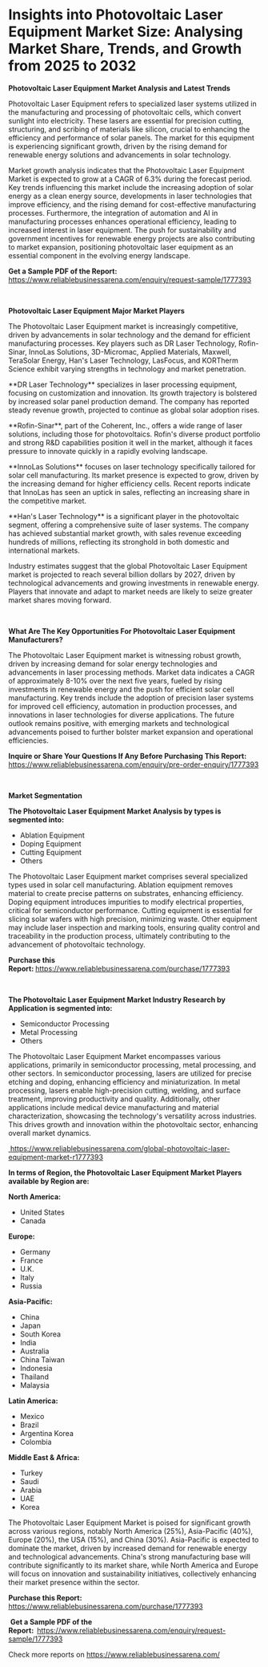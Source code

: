 <p><h1>Insights into Photovoltaic Laser Equipment Market Size: Analysing Market Share, Trends, and Growth from 2025 to 2032</h1></p><p><strong>Photovoltaic Laser Equipment Market Analysis and Latest Trends</strong></p>
<p><p>Photovoltaic Laser Equipment refers to specialized laser systems utilized in the manufacturing and processing of photovoltaic cells, which convert sunlight into electricity. These lasers are essential for precision cutting, structuring, and scribing of materials like silicon, crucial to enhancing the efficiency and performance of solar panels. The market for this equipment is experiencing significant growth, driven by the rising demand for renewable energy solutions and advancements in solar technology.</p><p>Market growth analysis indicates that the Photovoltaic Laser Equipment Market is expected to grow at a CAGR of 6.3% during the forecast period. Key trends influencing this market include the increasing adoption of solar energy as a clean energy source, developments in laser technologies that improve efficiency, and the rising demand for cost-effective manufacturing processes. Furthermore, the integration of automation and AI in manufacturing processes enhances operational efficiency, leading to increased interest in laser equipment. The push for sustainability and government incentives for renewable energy projects are also contributing to market expansion, positioning photovoltaic laser equipment as an essential component in the evolving energy landscape.</p></p>
<p><strong>Get a Sample PDF of the Report:&nbsp;</strong> <a href="https://www.reliablebusinessarena.com/enquiry/request-sample/1777393?utm_campaign=2988&utm_medium=2&utm_source=Github&utm_content=ia&utm_term=12042025&utm_id=photovoltaic-laser-equipment">https://www.reliablebusinessarena.com/enquiry/request-sample/1777393</a></p>
<p>&nbsp;</p>
<p><strong>Photovoltaic Laser Equipment Major Market Players</strong></p>
<p><p>The Photovoltaic Laser Equipment market is increasingly competitive, driven by advancements in solar technology and the demand for efficient manufacturing processes. Key players such as DR Laser Technology, Rofin-Sinar, InnoLas Solutions, 3D-Micromac, Applied Materials, Maxwell, TeraSolar Energy, Han's Laser Technology, LasFocus, and KORTherm Science exhibit varying strengths in technology and market penetration.</p><p>**DR Laser Technology** specializes in laser processing equipment, focusing on customization and innovation. Its growth trajectory is bolstered by increased solar panel production demand. The company has reported steady revenue growth, projected to continue as global solar adoption rises.</p><p>**Rofin-Sinar**, part of the Coherent, Inc., offers a wide range of laser solutions, including those for photovoltaics. Rofin's diverse product portfolio and strong R&D capabilities position it well in the market, although it faces pressure to innovate quickly in a rapidly evolving landscape.</p><p>**InnoLas Solutions** focuses on laser technology specifically tailored for solar cell manufacturing. Its market presence is expected to grow, driven by the increasing demand for higher efficiency cells. Recent reports indicate that InnoLas has seen an uptick in sales, reflecting an increasing share in the competitive market.</p><p>**Han's Laser Technology** is a significant player in the photovoltaic segment, offering a comprehensive suite of laser systems. The company has achieved substantial market growth, with sales revenue exceeding hundreds of millions, reflecting its stronghold in both domestic and international markets.</p><p>Industry estimates suggest that the global Photovoltaic Laser Equipment market is projected to reach several billion dollars by 2027, driven by technological advancements and growing investments in renewable energy. Players that innovate and adapt to market needs are likely to seize greater market shares moving forward.</p></p>
<p>&nbsp;</p>
<p><strong>What Are The Key Opportunities For Photovoltaic Laser Equipment Manufacturers?</strong></p>
<p><p>The Photovoltaic Laser Equipment market is witnessing robust growth, driven by increasing demand for solar energy technologies and advancements in laser processing methods. Market data indicates a CAGR of approximately 8-10% over the next five years, fueled by rising investments in renewable energy and the push for efficient solar cell manufacturing. Key trends include the adoption of precision laser systems for improved cell efficiency, automation in production processes, and innovations in laser technologies for diverse applications. The future outlook remains positive, with emerging markets and technological advancements poised to further bolster market expansion and operational efficiencies.</p></p>
<p><strong>Inquire or Share Your Questions If Any Before Purchasing This Report:</strong> <a href="https://www.reliablebusinessarena.com/enquiry/pre-order-enquiry/1777393?utm_campaign=2988&utm_medium=2&utm_source=Github&utm_content=ia&utm_term=12042025&utm_id=photovoltaic-laser-equipment">https://www.reliablebusinessarena.com/enquiry/pre-order-enquiry/1777393</a></p>
<p>&nbsp;</p>
<p><strong>Market Segmentation</strong></p>
<p><strong>The Photovoltaic Laser Equipment Market Analysis by types is segmented into:</strong></p>
<p><ul><li>Ablation Equipment</li><li>Doping Equipment</li><li>Cutting Equipment</li><li>Others</li></ul></p>
<p><p>The Photovoltaic Laser Equipment market comprises several specialized types used in solar cell manufacturing. Ablation equipment removes material to create precise patterns on substrates, enhancing efficiency. Doping equipment introduces impurities to modify electrical properties, critical for semiconductor performance. Cutting equipment is essential for slicing solar wafers with high precision, minimizing waste. Other equipment may include laser inspection and marking tools, ensuring quality control and traceability in the production process, ultimately contributing to the advancement of photovoltaic technology.</p></p>
<p><strong>Purchase this Report:&nbsp;</strong><a href="https://www.reliablebusinessarena.com/purchase/1777393?utm_campaign=2988&utm_medium=2&utm_source=Github&utm_content=ia&utm_term=12042025&utm_id=photovoltaic-laser-equipment">https://www.reliablebusinessarena.com/purchase/1777393</a></p>
<p>&nbsp;</p>
<p><strong>The Photovoltaic Laser Equipment Market Industry Research by Application is segmented into:</strong></p>
<p><ul><li>Semiconductor Processing</li><li>Metal Processing</li><li>Others</li></ul></p>
<p><p>The Photovoltaic Laser Equipment Market encompasses various applications, primarily in semiconductor processing, metal processing, and other sectors. In semiconductor processing, lasers are utilized for precise etching and doping, enhancing efficiency and miniaturization. In metal processing, lasers enable high-precision cutting, welding, and surface treatment, improving productivity and quality. Additionally, other applications include medical device manufacturing and material characterization, showcasing the technology's versatility across industries. This drives growth and innovation within the photovoltaic sector, enhancing overall market dynamics.</p></p>
<p><a href="https://www.reliablebusinessarena.com/global-photovoltaic-laser-equipment-market-r1777393?utm_campaign=2988&utm_medium=2&utm_source=Github&utm_content=ia&utm_term=12042025&utm_id=photovoltaic-laser-equipment">&nbsp;https://www.reliablebusinessarena.com/global-photovoltaic-laser-equipment-market-r1777393</a></p>
<p><strong>In terms of Region, the Photovoltaic Laser Equipment Market Players available by Region are:</strong></p>
<p>
    <p> <strong> North America: </strong>
        <ul>
            <li>United States</li>
            <li>Canada</li>
        </ul>
        </p> 
    <p> <strong> Europe: </strong>
        <ul>
            <li>Germany</li>
            <li>France</li>
            <li>U.K.</li>
            <li>Italy</li>
            <li>Russia</li>
        </ul>
        </p> 
    <p> <strong> Asia-Pacific: </strong>
        <ul>
            <li>China</li>
            <li>Japan</li>
            <li>South Korea</li>
            <li>India</li>
            <li>Australia</li>
            <li>China Taiwan</li>
            <li>Indonesia</li>
            <li>Thailand</li>
            <li>Malaysia</li>
        </ul>
        </p> 
    <p> <strong> Latin America: </strong>
        <ul>
            <li>Mexico</li>
            <li>Brazil</li>
            <li>Argentina Korea</li>
            <li>Colombia</li>
        </ul>
        </p> 
    <p> <strong> Middle East & Africa: </strong>
        <ul>
            <li>Turkey</li>
            <li>Saudi</li>
            <li>Arabia</li>
            <li>UAE</li>
            <li>Korea</li>
        </ul>
    </p>
    </p>
<p><p>The Photovoltaic Laser Equipment Market is poised for significant growth across various regions, notably North America (25%), Asia-Pacific (40%), Europe (20%), the USA (15%), and China (30%). Asia-Pacific is expected to dominate the market, driven by increased demand for renewable energy and technological advancements. China's strong manufacturing base will contribute significantly to its market share, while North America and Europe will focus on innovation and sustainability initiatives, collectively enhancing their market presence within the sector.</p></p>
<p><strong>Purchase this Report: </strong><a href="https://www.reliablebusinessarena.com/purchase/1777393?utm_campaign=2988&utm_medium=2&utm_source=Github&utm_content=ia&utm_term=12042025&utm_id=photovoltaic-laser-equipment">https://www.reliablebusinessarena.com/purchase/1777393</a></p>
<p>&nbsp;<strong>Get a Sample PDF of the Report:&nbsp;&nbsp;</strong><a href="https://www.reliablebusinessarena.com/enquiry/request-sample/1777393?utm_campaign=2988&utm_medium=2&utm_source=Github&utm_content=ia&utm_term=12042025&utm_id=photovoltaic-laser-equipment">https://www.reliablebusinessarena.com/enquiry/request-sample/1777393</a></p>
<p><strong></strong></p>
<p>Check more reports on <a href="https://www.reliablebusinessarena.com/?utm_campaign=2988&utm_medium=2&utm_source=Github&utm_content=ia&utm_term=12042025&utm_id=photovoltaic-laser-equipment">https://www.reliablebusinessarena.com/</a></p>